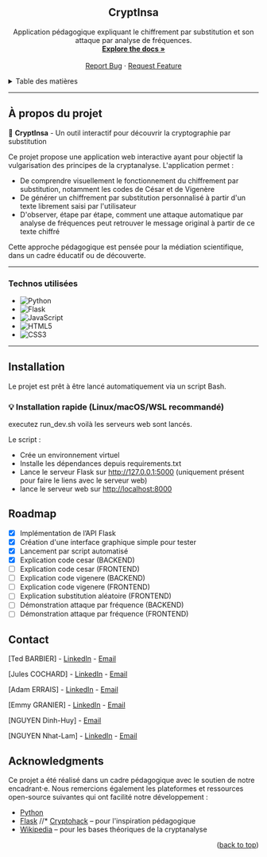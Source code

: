 <a name="readme-top"></a>

<!-- PROJECT LOGO -->
<br />
<div align="center">
  <h2 align="center">CryptInsa</h2>
  <p align="center">
    Application pédagogique expliquant le chiffrement par substitution et son attaque par analyse de fréquences.
    <br />
    <a href="https://github.com/TedBarbier/ProjetApplicationMediationScientifiqueCryptographie/"><strong>Explore the docs »</strong></a>
    <br />
    <br />
    <a href="https://github.com/TedBarbier/ProjetApplicationMediationScientifiqueCryptographie/issues">Report Bug</a>
    ·
    <a href="https://github.com/TedBarbier/ProjetApplicationMediationScientifiqueCryptographie/issues">Request Feature</a>
  </p>
</div>

<!-- TABLE OF CONTENTS -->
<details>
  <summary>Table des matières</summary>
  <ol>
    <li>
      <a href="#about-the-project">À propos du projet</a>
      <ul>
        <li><a href="#built-with">Technos utilisées</a></li>
        <li><a href="#installation">Installation</a></li>
      </ul>
    </li>
    <li><a href="#roadmap">Roadmap</a></li>
    <li><a href="#contact">Contact</a></li>
    <li><a href="#acknowledgments">Remerciements</a></li>
  </ol>
</details>

---

## À propos du projet

🔐 **CryptInsa** - Un outil interactif pour découvrir la cryptographie par substitution

Ce projet propose une application web interactive ayant pour objectif la vulgarisation des principes de la cryptanalyse. L'application permet :

- De comprendre visuellement le fonctionnement du chiffrement par substitution, notamment les codes de César et de Vigenère
- De générer un chiffrement par substitution personnalisé à partir d'un texte librement saisi par l'utilisateur
- D'observer, étape par étape, comment une attaque automatique par analyse de fréquences peut retrouver le message original à partir de ce texte chiffré

Cette approche pédagogique est pensée pour la médiation scientifique, dans un cadre éducatif ou de découverte.

---

### Technos utilisées

* ![Python][python.com]
* ![Flask][flask.com]
* ![JavaScript][js.com]
* ![HTML5][html.com]
* ![CSS3][css.com]

---

## Installation

Le projet est prêt à être lancé automatiquement via un script Bash.

### 💡 Installation rapide (Linux/macOS/WSL recommandé)

executez run_dev.sh voilà les serveurs web sont lancés.

Le script :

*    Crée un environnement virtuel
*    Installe les dépendances depuis requirements.txt
*    Lance le serveur Flask sur http://127.0.0.1:5000 (uniquement présent pour faire le liens avec le serveur web)
*    lance le serveur web sur [http://localhost:8000](http://localhost:8000)

## Roadmap
- [x] Implémentation de l’API Flask
- [x] Création d'une interface graphique simple pour tester
- [x] Lancement par script automatisé
- [x] Explication code cesar (BACKEND)
- [ ] Explication code cesar (FRONTEND)
- [ ] Explication code vigenere (BACKEND)
- [ ] Explication code vigenere (FRONTEND)
- [ ] Explication substitution aléatoire (FRONTEND)
- [ ] Démonstration attaque par fréquence (BACKEND)
- [ ] Démonstration attaque par fréquence (FRONTEND)

<!-- CONTACT -->
## Contact
[Ted BARBIER] - [LinkedIn](https://www.linkedin.com/in/ted-barbier) - [Email](mailto:[ted.barbier@insa-cvl.fr])

[Jules COCHARD] - [LinkedIn](https://www.linkedin.com/in/jules-cochard-835180335) - [Email](mailto:[jules.cochard@insa-cvl.fr])

[Adam ERRAIS] - [LinkedIn](https://www.linkedin.com/in/adam-errais-3408b3334/) - [Email](mailto:[adam.errais@insa-cvl.fr])

[Emmy GRANIER] - [LinkedIn](https://www.linkedin.com/in/emmy-granier-741a88337/) - [Email](mailto:[emmy.granier@insa-cvl.fr])

[NGUYEN Dinh-Huy] - [Email](mailto:[dinh_huy.nguyen@insa-cvl.fr])

[NGUYEN Nhat-Lam] - [LinkedIn](https://www.linkedin.com/in/nhat-lam-nguyen/) - [Email](nhat_lam.nguyen@insa-cvl.fr])

<!-- ACKNOWLEDGMENTS -->
## Acknowledgments
Ce projet a été réalisé dans un cadre pédagogique avec le soutien de notre encadrant⋅e. Nous remercions également les plateformes et ressources open-source suivantes qui ont facilité notre développement :

* [Python](https://www.python.org/)
* [Flask](https://flask.palletsprojects.com/)
//* [Cryptohack](https://cryptohack.org/) – pour l'inspiration pédagogique
* [Wikipedia](https://fr.wikipedia.org/wiki/Analyse_de_fr%C3%A9quence) – pour les bases théoriques de la cryptanalyse


<p align="right">(<a href="#readme-top">back to top</a>)</p>

<!-- MARKDOWN LINKS & IMAGES -->
[python.com]: https://img.shields.io/badge/python-3670A0?style=for-the-badge&logo=python&logoColor=ffdd54
[flask.com]: https://img.shields.io/badge/flask-black?style=for-the-badge&logo=flask&logoColor=white
[js.com]: https://img.shields.io/badge/javascript-F7DF1E?style=for-the-badge&logo=javascript&logoColor=black
[html.com]: https://img.shields.io/badge/html5-E34F26?style=for-the-badge&logo=html5&logoColor=white
[css.com]: https://img.shields.io/badge/css3-1572B6?style=for-the-badge&logo=css3&logoColor=white




